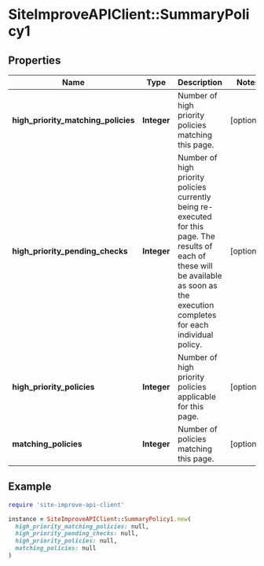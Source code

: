 # SiteImproveAPIClient::SummaryPolicy1

## Properties

| Name | Type | Description | Notes |
| ---- | ---- | ----------- | ----- |
| **high_priority_matching_policies** | **Integer** | Number of high priority policies matching this page. | [optional] |
| **high_priority_pending_checks** | **Integer** | Number of high priority policies currently being re-executed for this page. The results of each of these will be available as soon as the execution completes for each individual policy. | [optional] |
| **high_priority_policies** | **Integer** | Number of high priority policies applicable for this page. | [optional] |
| **matching_policies** | **Integer** | Number of policies matching this page. | [optional] |

## Example

```ruby
require 'site-improve-api-client'

instance = SiteImproveAPIClient::SummaryPolicy1.new(
  high_priority_matching_policies: null,
  high_priority_pending_checks: null,
  high_priority_policies: null,
  matching_policies: null
)
```

